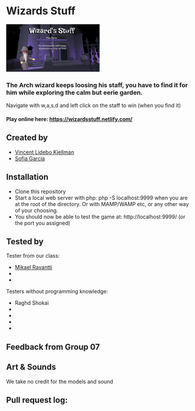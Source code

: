 # Wizards Stuff

<!-- <img src="https://media.giphy.com/media/101t9QwTM6y5oc/giphy.gif"/>  -->
<img width="50%" src="https://github.com/VincentLideboKjellman/The-Fall/blob/master/images/forReadme/screen1.png?raw=true">


### The Arch wizard keeps loosing his staff, you have to find it for him while exploring the calm but eerie garden.

Navigate with w,a,s,d and left click on the staff to win (when you find it)

#### Play online here: https://wizardsstuff.netlify.com/

## Created by
- [Vincent Lidebo Kjellman](https://github.com/VincentLideboKjellman)
- [Sofia Garcia](https://github.com/sof1agarc1a)

## Installation
- Clone this repository
- Start a local web server with php: php -S localhost:9999 when you are at the root of the directory. Or with MAMP/WAMP etc, or any other way of your choosing.
- You should now be able to test the game at: http://localhost:9999/ (or the port you assigned)

## Tested by

Tester from our class:
- [Mikael Ravantti](https://github.com/MRavantti)
- 
- 

Testers without programming knowledge:
- Raghd Shokai
- 
- 
- 
- 

## Feedback from Group 07

## Art & Sounds
We take no credit for the models and sound

## Pull request log:
<!-- - [#1 Update to this.tomato instead of const + adding update function](https://github.com/linn2punkt0/Come-on-tomato/pull/1)
- [#2 Tomato](https://github.com/linn2punkt0/Come-on-tomato/pull/2) 
- [#3 added images and rat.js](https://github.com/linn2punkt0/Come-on-tomato/pull/3) 
- [#4 Rats](https://github.com/linn2punkt0/Come-on-tomato/pull/4)
- [#5 Tomato](https://github.com/linn2punkt0/Come-on-tomato/pull/5)
- [#6 Correcting spelling error](https://github.com/linn2punkt0/Come-on-tomato/pull/6)
- [#7 added collide-function to rats](https://github.com/linn2punkt0/Come-on-tomato/pull/7)
- [#8 Modified tomato jumping](https://github.com/linn2punkt0/Come-on-tomato/pull/8)
- [#9 made rat move](https://github.com/linn2punkt0/Come-on-tomato/pull/9)
- [#10 Rats](https://github.com/linn2punkt0/Come-on-tomato/pull/10)
- [#11 pull updates to branch](https://github.com/linn2punkt0/Come-on-tomato/pull/11)
- [#12 Update from master](https://github.com/linn2punkt0/Come-on-tomato/pull/12)
- [#13 Merge pull request #12 from linn2punkt0/master](https://github.com/linn2punkt0/Come-on-tomato/pull/13)
- [#14 Update from master](https://github.com/linn2punkt0/Come-on-tomato/pull/14)
- [#15 Tomato](https://github.com/linn2punkt0/Come-on-tomato/pull/15)
- [#16 Merge pull request #15 from linn2punkt0/Tomato](https://github.com/linn2punkt0/Come-on-tomato/pull/16)
- [#17 Rats](https://github.com/linn2punkt0/Come-on-tomato/pull/17)
- [#18 Merge pull request #17 from linn2punkt0/rats](https://github.com/linn2punkt0/Come-on-tomato/pull/18) -->
